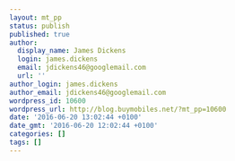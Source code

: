 ```yaml
---
layout: mt_pp
status: publish
published: true
author:
  display_name: James Dickens
  login: james.dickens
  email: jdickens46@googlemail.com
  url: ''
author_login: james.dickens
author_email: jdickens46@googlemail.com
wordpress_id: 10600
wordpress_url: http://blog.buymobiles.net/?mt_pp=10600
date: '2016-06-20 13:02:44 +0100'
date_gmt: '2016-06-20 12:02:44 +0100'
categories: []
tags: []
---
```


